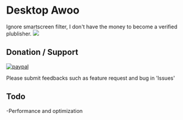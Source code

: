 # Desktop Awoo
Ignore smartscreen filter, I don't have the money to become a verified plublisher.
![](https://media.giphy.com/media/3Mjz9IpnuWBXI8Ilob/source.gif)  

## Donation / Support
[![paypal](https://www.paypalobjects.com/en_US/i/btn/btn_donateCC_LG.gif)](https://www.paypal.com/cgi-bin/webscr?cmd=_s-xclick&hosted_button_id=8XY4T3WK9REWY)

Please submit feedbacks such as feature request and bug in 'Issues'  

## Todo
-Performance and optimization
